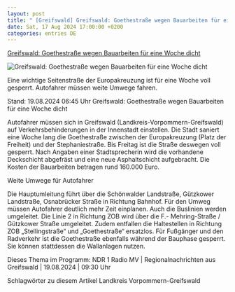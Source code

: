 ```yaml
---
layout: post
title: " [Greifswald] Greifswald: Goethestraße wegen Bauarbeiten für eine Woche dicht"
date: Sat, 17 Aug 2024 17:00:00 +0200
categories: entries DE
---
```

[Greifswald: Goethestraße wegen Bauarbeiten für eine Woche dicht](https://www.ndr.de/nachrichten/mecklenburg-vorpommern/vorpommern/Greifswald-Goethestrasse-wegen-Bauarbeiten-fuer-eine-Woche-dicht,mvregiogreifswald780.html)

![Greifswald: Goethestraße wegen Bauarbeiten für eine Woche dicht](https://www.ndr.de/nachrichten/mecklenburg-vorpommern/mvfoto856_v-contentxl.jpg)

Eine wichtige Seitenstraße der Europakreuzung ist für eine Woche voll gesperrt. Autofahrer müssen weite Umwege fahren.

Stand: 19.08.2024 06:45 Uhr Greifswald: Goethestraße wegen Bauarbeiten für eine Woche dicht

Autofahrer müssen sich in Greifswald (Landkreis-Vorpommern-Greifswald) auf Verkehrsbehinderungen in der Innenstadt einstellen. Die Stadt saniert eine Woche lang die Goethestraße zwischen der Europakreuzung (Platz der Freiheit) und der Stephaniestraße. Bis Freitag ist die Straße deswegen voll gesperrt. Nach Angaben einer Stadtsprecherin wird die vorhandene Deckschicht abgefräst und eine neue Asphaltschicht aufgebracht. Die Kosten der Bauarbeiten betragen rund 160.000 Euro.

Weite Umwege für Autofahrer

Die Hauptumleitung führt über die Schönwalder Landstraße, Gützkower Landstraße, Osnabrücker Straße in Richtung Bahnhof. Für den Umweg müssen Autofahrer deutlich mehr Zeit einplanen. Auch die Buslinien werden umgeleitet. Die Linie 2 in Richtung ZOB wird über die F.- Mehring-Straße / Gützkower Straße umgeleitet. Zudem entfallen die Haltestellen in Richtung ZOB „Stellingstraße“ und „Goethestraße“ ersatzlos. Für Fußgänger und den Radverkehr ist die Goethestraße ebenfalls während der Bauphase gesperrt. Sie können stattdessen die Wallanlagen nutzen.

Dieses Thema im Programm: NDR 1 Radio MV | Regionalnachrichten aus Greifswald | 19.08.2024 | 09:30 Uhr

Schlagwörter zu diesem Artikel Landkreis Vorpommern-Greifswald

